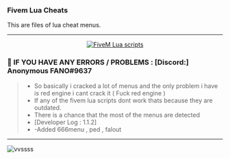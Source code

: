 ### Fivem Lua Cheats
 This are files of lua cheat menus.

***
  <p align="center">
    <a href="https://discord.com/users/703202982593822731">
        <img title="Fano On Top" alt="FiveM Lua scripts" src="https://forum.cfx.re/uploads/default/original/4X/d/1/f/d1fb16e64ff5e4cadbc41f8c2b15cefea52ccc16.png"/>
    </a>
</p>


### 💬 IF YOU HAVE ANY ERRORS / PROBLEMS : [Discord:] Anonymous FANO#9637
> - So basically i cracked a lot of menus and the only problem i have is red engine i cant crack it ( Fuck red engine )
> - If any of the fivem lua scripts dont work thats because they are outdated.
> - There is a chance that the most of the menus are detected
> - [Developer Log : 1.1.2]
> - -Added 666menu , ped , falout

***


![vvssss](https://wallpapercave.com/wp/wp8012777.jpg)

